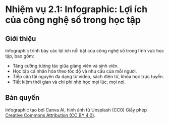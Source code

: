 # Nhiệm vụ 2.1: Infographic: Lợi ích của công nghệ số trong học tập
## Giới thiệu
Infographic trình bày các lợi ích nổi bật của công nghệ số trong lĩnh vực học tập, bao gồm:
- Tăng cường tương tác giữa giảng viên và sinh viên.
- Học tập cá nhân hóa theo tốc độ và nhu cầu của mỗi người.
- Tiếp cận tài nguyên đa dạng từ video, sách điện tử, khóa học trực tuyến.
- Tiết kiệm thời gian và chi phí nhờ học mọi lúc, mọi nơi.
## Bản quyền
Infographic tạo bởi Canva AI, hình ảnh từ Unsplash (CC0)
Giấy phép [Creative Commons Attribution (CC BY 4.0)](https://creativecommons.org/licenses/by/4.0/).  

